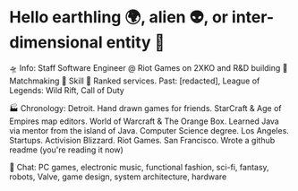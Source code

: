 # Hello earthling 🌍, alien 👽, or inter-dimensional entity 🧙

🛸 Info: Staff Software Engineer @ Riot Games on 2XKO and R&D building 🤼 Matchmaking 🎯 Skill 💎 Ranked services. Past: [redacted], League of Legends: Wild Rift, Call of Duty

🏭 Chronology: Detroit. Hand drawn games for friends. StarCraft & Age of Empires map editors. World of Warcraft & The Orange Box. Learned Java via mentor from the island of Java. Computer Science degree. Los Angeles. Startups. Activision Blizzard. Riot Games. San Francisco. Wrote a github readme (you're reading it now)

📡 Chat: PC games, electronic music, functional fashion, sci-fi, fantasy, robots, Valve, game design, system architecture, hardware
